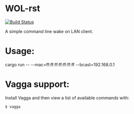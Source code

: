 # WOL-rst

[![Build Status](https://travis-ci.org/davelancastert/WOL-rst.svg?branch=master)](https://travis-ci.org/davelancastert/WOL-rst)

A simple command line wake on LAN client.

# Usage:

cargo run -- --mac=ff:ff:ff:ff:ff:ff:ff --bcast=192.168.0.1

# Vagga support:

Install Vagga and then view a list of available commands with:

`$ vagga`
